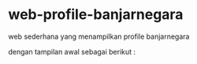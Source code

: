# web-profile-banjarnegara
web sederhana yang menampilkan profile banjarnegara

dengan tampilan awal sebagai berikut :
